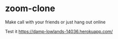 # zoom-clone
Make call with your friends or just hang out online

Test it https://damp-lowlands-14036.herokuapp.com/
